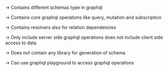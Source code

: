 -> Contains different schemas type in graphql

-> Contains core graphql operations like query, mutation and subscription

-> Contains resolvers also for relation dependencies

-> Only include server side graphql operations does not include client side access to data

-> Does not contain any library for generation of schema

-> Can use graphql playground to access graphql operations
